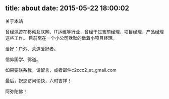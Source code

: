 title: about
date: 2015-05-22 18:00:02
---
关于本站

曾经混迹在移动互联网、IT运维等行业，曾经干过售前经理、项目经理、产品经理这些工作。
目前窝在一个小公司默默的做着小项目经理。

爱好：户外、茶道爱好者。

信仰国学、佛道。

如果要联系我，请留言，或者邮件c2ccc2_at_gmail.com

最后，祝您访问愉快，六时吉祥！

阿弥陀佛！